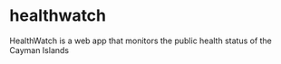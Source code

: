 # healthwatch
HealthWatch is a web app that monitors the public health status of the Cayman Islands

